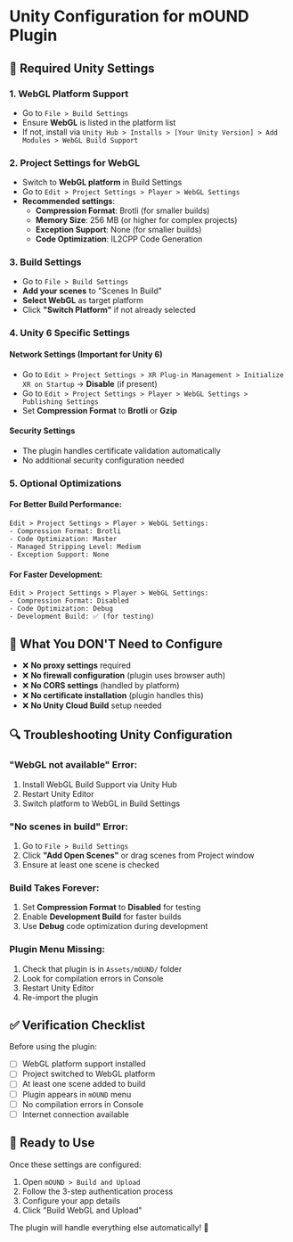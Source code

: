 # Unity Configuration for mOUND Plugin

## 🔧 Required Unity Settings

### 1. **WebGL Platform Support**
- Go to `File > Build Settings`
- Ensure **WebGL** is listed in the platform list
- If not, install via `Unity Hub > Installs > [Your Unity Version] > Add Modules > WebGL Build Support`

### 2. **Project Settings for WebGL**
- Switch to **WebGL platform** in Build Settings
- Go to `Edit > Project Settings > Player > WebGL Settings`
- **Recommended settings**:
  - **Compression Format**: Brotli (for smaller builds)
  - **Memory Size**: 256 MB (or higher for complex projects)
  - **Exception Support**: None (for smaller builds)
  - **Code Optimization**: IL2CPP Code Generation

### 3. **Build Settings**
- Go to `File > Build Settings`
- **Add your scenes** to "Scenes In Build"
- **Select WebGL** as target platform
- Click **"Switch Platform"** if not already selected

### 4. **Unity 6 Specific Settings**

#### **Network Settings (Important for Unity 6)**
- Go to `Edit > Project Settings > XR Plug-in Management > Initialize XR on Startup` → **Disable** (if present)
- Go to `Edit > Project Settings > Player > WebGL Settings > Publishing Settings`
- Set **Compression Format** to **Brotli** or **Gzip**

#### **Security Settings**
- The plugin handles certificate validation automatically
- No additional security configuration needed

### 5. **Optional Optimizations**

#### **For Better Build Performance:**
```
Edit > Project Settings > Player > WebGL Settings:
- Compression Format: Brotli
- Code Optimization: Master  
- Managed Stripping Level: Medium
- Exception Support: None
```

#### **For Faster Development:**
```
Edit > Project Settings > Player > WebGL Settings:
- Compression Format: Disabled
- Code Optimization: Debug
- Development Build: ✅ (for testing)
```

## 🚫 **What You DON'T Need to Configure**

- ❌ **No proxy settings** required
- ❌ **No firewall configuration** (plugin uses browser auth)
- ❌ **No CORS settings** (handled by platform)
- ❌ **No certificate installation** (plugin handles this)
- ❌ **No Unity Cloud Build** setup needed

## 🔍 **Troubleshooting Unity Configuration**

### **"WebGL not available" Error:**
1. Install WebGL Build Support via Unity Hub
2. Restart Unity Editor
3. Switch platform to WebGL in Build Settings

### **"No scenes in build" Error:**
1. Go to `File > Build Settings`
2. Click **"Add Open Scenes"** or drag scenes from Project window
3. Ensure at least one scene is checked

### **Build Takes Forever:**
1. Set **Compression Format** to **Disabled** for testing
2. Enable **Development Build** for faster builds
3. Use **Debug** code optimization during development

### **Plugin Menu Missing:**
1. Check that plugin is in `Assets/mOUND/` folder
2. Look for compilation errors in Console
3. Restart Unity Editor
4. Re-import the plugin

## ✅ **Verification Checklist**

Before using the plugin:
- [ ] WebGL platform support installed
- [ ] Project switched to WebGL platform  
- [ ] At least one scene added to build
- [ ] Plugin appears in `mOUND` menu
- [ ] No compilation errors in Console
- [ ] Internet connection available

## 🎯 **Ready to Use**

Once these settings are configured:
1. Open `mOUND > Build and Upload`
2. Follow the 3-step authentication process
3. Configure your app details
4. Click "Build WebGL and Upload"

The plugin will handle everything else automatically! 🚀

